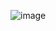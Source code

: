 ![image](https://github.com/pooja614/Data-Analytics/assets/69869583/f61b27ba-77f3-419f-ac6b-aa6b8c4fe3a7)

